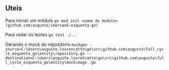 ## Uteis

Para iniciar um módulo
`go mod init <nome do modulo> (github.com/augusto/imersao5-esquenta-go)`

Para rodar os testes
`go test ./...`

Gerando o mock do repositório
`mockgen -source=C:\Users\augusto.lourencatto\go\src\github.com\augusto\full_cycle_esquenta_go\entity\repository.go --destination=C:\Users\augusto.lourencatto\go\src\github.com\augusto\full_cycle_esquenta_go\entity\mock\mogo
.go
`